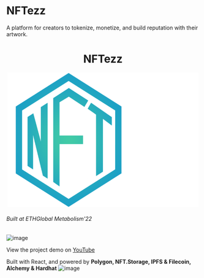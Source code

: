 # NFTezz

A platform for creators to tokenize, monetize, and build reputation with their artwork.

<h1 align="center">NFTezz</h1>

<p align="center">
   <a href="/">
    <img src="./client/src/assets/logo.png" alt="Logo" width="500" height="350">
  </a> 

  <h6>Built at ETHGlobal Metabolism'22</h6>
  <img width="341" alt="image" src="https://user-images.githubusercontent.com/43913734/183289952-7fa9e7bd-842b-4383-83f9-b4eac29337ce.png">

  </p>

  <p>View the project demo on <a href="https://youtu.be/lUCj6xQJxkk">YouTube</a></p>
</p>

Built with React, and powered by **Polygon, NFT.Storage, IPFS & Filecoin, Alchemy & Hardhat**
<img width="861" alt="image" src="https://user-images.githubusercontent.com/43913734/183290403-8b859c7b-d190-403e-baef-e3deb3c48a4d.png">
